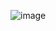 ![image](https://github.com/erclaudio/Hackerrank-Problems/assets/72282843/5839af4c-25c6-47ca-abca-738fffad8714)

